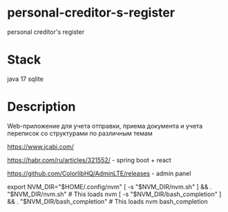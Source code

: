 # personal-creditor-s-register
personal creditor's register

# Stack
java 17
sqlite

# Description
Web-приложение для учета отправки, приема документа и учета переписок со структурами по различным темам

https://www.jcabi.com/

https://habr.com/ru/articles/321552/ - spring boot + react

https://github.com/ColorlibHQ/AdminLTE/releases - admin panel

export NVM_DIR="$HOME/.config/nvm"
[ -s "$NVM_DIR/nvm.sh" ] && \. "$NVM_DIR/nvm.sh"  # This loads nvm
[ -s "$NVM_DIR/bash_completion" ] && \. "$NVM_DIR/bash_completion"  # This loads nvm bash_completion